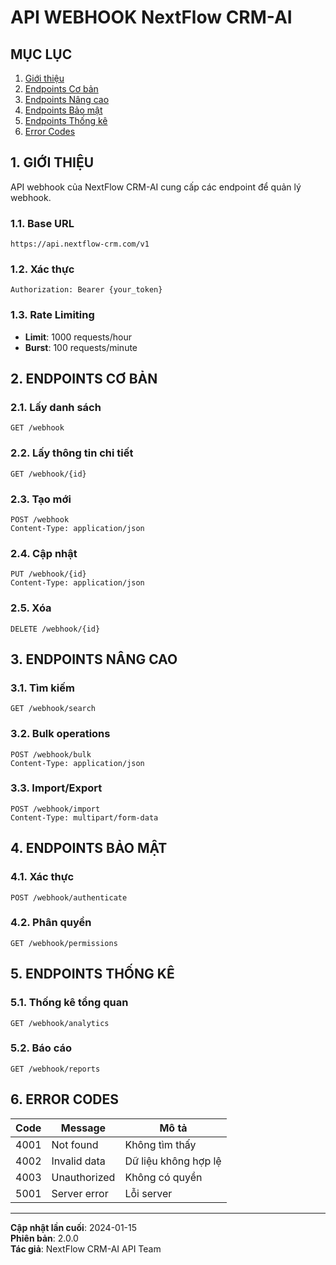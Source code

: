 # API WEBHOOK NextFlow CRM-AI

## MỤC LỤC

1. [Giới thiệu](#1-giới-thiệu)
2. [Endpoints Cơ bản](#2-endpoints-cơ-bản)
3. [Endpoints Nâng cao](#3-endpoints-nâng-cao)
4. [Endpoints Bảo mật](#4-endpoints-bảo-mật)
5. [Endpoints Thống kê](#5-endpoints-thống-kê)
6. [Error Codes](#6-error-codes)

## 1. GIỚI THIỆU

API webhook của NextFlow CRM-AI cung cấp các endpoint để quản lý webhook.

### 1.1. Base URL

```
https://api.nextflow-crm.com/v1
```

### 1.2. Xác thực

```http
Authorization: Bearer {your_token}
```

### 1.3. Rate Limiting

- **Limit**: 1000 requests/hour
- **Burst**: 100 requests/minute

## 2. ENDPOINTS CƠ BẢN

### 2.1. Lấy danh sách

```http
GET /webhook
```

### 2.2. Lấy thông tin chi tiết

```http
GET /webhook/{id}
```

### 2.3. Tạo mới

```http
POST /webhook
Content-Type: application/json
```

### 2.4. Cập nhật

```http
PUT /webhook/{id}
Content-Type: application/json
```

### 2.5. Xóa

```http
DELETE /webhook/{id}
```

## 3. ENDPOINTS NÂNG CAO

### 3.1. Tìm kiếm

```http
GET /webhook/search
```

### 3.2. Bulk operations

```http
POST /webhook/bulk
Content-Type: application/json
```

### 3.3. Import/Export

```http
POST /webhook/import
Content-Type: multipart/form-data
```

## 4. ENDPOINTS BẢO MẬT

### 4.1. Xác thực

```http
POST /webhook/authenticate
```

### 4.2. Phân quyền

```http
GET /webhook/permissions
```

## 5. ENDPOINTS THỐNG KÊ

### 5.1. Thống kê tổng quan

```http
GET /webhook/analytics
```

### 5.2. Báo cáo

```http
GET /webhook/reports
```

## 6. ERROR CODES

| Code | Message      | Mô tả                |
| ---- | ------------ | -------------------- |
| 4001 | Not found    | Không tìm thấy       |
| 4002 | Invalid data | Dữ liệu không hợp lệ |
| 4003 | Unauthorized | Không có quyền       |
| 5001 | Server error | Lỗi server           |

---

**Cập nhật lần cuối**: 2024-01-15  
**Phiên bản**: 2.0.0  
**Tác giả**: NextFlow CRM-AI API Team
